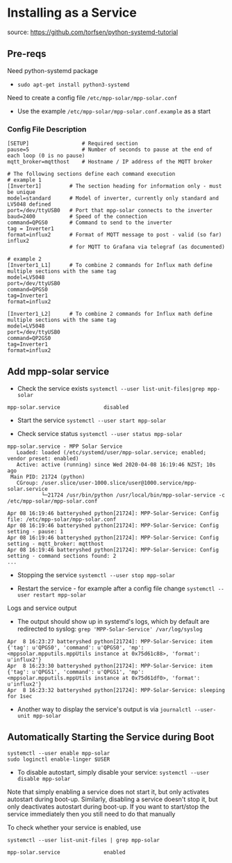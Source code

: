 # Installing as a Service #
source: https://github.com/torfsen/python-systemd-tutorial

## Pre-reqs ##
Need python-systemd package
* `sudo apt-get install python3-systemd`

Need to create a config file `/etc/mpp-solar/mpp-solar.conf`
* Use the example `/etc/mpp-solar/mpp-solar.conf.example` as a start

### Config File Description ###
```
[SETUP]                 # Required section
pause=5                 # Number of seconds to pause at the end of each loop (0 is no pause)
mqtt_broker=mqtthost    # Hostname / IP address of the MQTT broker

# The following sections define each command execution
# example 1
[Inverter1]         # The section heading for information only - must be unique
model=standard      # Model of inverter, currently only standard and LV5048 defined
port=/dev/ttyUSB0   # Port that mpp-solar connects to the inverter
baud=2400           # Speed of the connection
command=QPGS0       # Command to send to the inverter
tag = Inverter1
format=influx2      # Format of MQTT message to post - valid (so far) influx2
                    # for MQTT to Grafana via telegraf (as documented)

# example 2
[Inverter1_L1]      # To combine 2 commands for Influx math define multiple sections with the same tag
model=LV5048
port=/dev/ttyUSB0
command=QPGS0
tag=Inverter1
format=influx2

[Inverter1_L2]      # To combine 2 commands for Influx math define multiple sections with the same tag
model=LV5048
port=/dev/ttyUSB0
command=QP2GS0
tag=Inverter1
format=influx2
```
## Add mpp-solar service ##

* Check the service exists
`systemctl --user list-unit-files|grep mpp-solar`
```
mpp-solar.service              disabled
```
* Start the service
`systemctl --user start mpp-solar`

* Check service status
`systemctl --user status mpp-solar`
```
mpp-solar.service - MPP Solar Service
   Loaded: loaded (/etc/systemd/user/mpp-solar.service; enabled; vendor preset: enabled)
   Active: active (running) since Wed 2020-04-08 16:19:46 NZST; 10s ago
 Main PID: 21724 (python)
   CGroup: /user.slice/user-1000.slice/user@1000.service/mpp-solar.service
           └─21724 /usr/bin/python /usr/local/bin/mpp-solar-service -c /etc/mpp-solar/mpp-solar.conf

Apr 08 16:19:46 batteryshed python[21724]: MPP-Solar-Service: Config file: /etc/mpp-solar/mpp-solar.conf
Apr 08 16:19:46 batteryshed python[21724]: MPP-Solar-Service: Config setting - pause: 1
Apr 08 16:19:46 batteryshed python[21724]: MPP-Solar-Service: Config setting - mqtt_broker: mqtthost
Apr 08 16:19:46 batteryshed python[21724]: MPP-Solar-Service: Config setting - command sections found: 2
...
```

* Stopping the service
`systemctl --user stop mpp-solar`

* Restart the service - for example after a config file change
`systemctl --user restart mpp-solar`

Logs and service output
* The output should show up in systemd's logs, which by default are redirected to syslog:
`grep 'MPP-Solar-Service' /var/log/syslog`
```
Apr  8 16:23:27 batteryshed python[21724]: MPP-Solar-Service: item {'tag': u'QPGS0', 'command': u'QPGS0', 'mp': <mppsolar.mpputils.mppUtils instance at 0x75d61c88>, 'format': u'influx2'}
Apr  8 16:23:30 batteryshed python[21724]: MPP-Solar-Service: item {'tag': u'QPGS1', 'command': u'QPGS1', 'mp': <mppsolar.mpputils.mppUtils instance at 0x75d61df0>, 'format': u'influx2'}
Apr  8 16:23:32 batteryshed python[21724]: MPP-Solar-Service: sleeping for 1sec
```

* Another way to display the service's output is via
`journalctl --user-unit mpp-solar`

## Automatically Starting the Service during Boot ##
```
systemctl --user enable mpp-solar
sudo loginctl enable-linger $USER
```

* To disable autostart, simply disable your service:
`systemctl --user disable mpp-solar`

Note that simply enabling a service does not start it, but only activates autostart during boot-up. Similarly, disabling a service doesn't stop it, but only deactivates autostart during boot-up. If you want to start/stop the service immediately then you still need to do that manually

To check whether your service is enabled, use

`systemctl --user list-unit-files | grep mpp-solar`
```
mpp-solar.service              enabled
```
